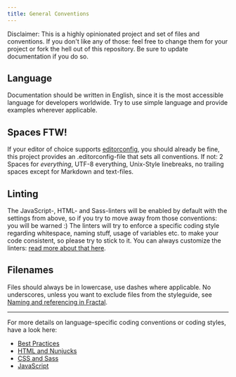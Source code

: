 ```yaml
---
title: General Conventions
---
```


Disclaimer: This is a highly opinionated project and set of files and conventions. If you don't like any of those: feel free to change them for your project or fork the hell out of this repository. Be sure to update documentation if you do so.

## Language

Documentation should be written in English, since it is the most accessible language for developers worldwide. Try to use simple language and provide examples wherever applicable.

## Spaces FTW!

If your editor of choice supports [editorconfig](http://editorconfig.org), you should already be fine, this project provides an .editorconfig-file that sets all conventions. If not: 2 Spaces for *everything*, UTF-8 everything, Unix-Style linebreaks, no trailing spaces except for Markdown and text-files.

## Linting

The JavaScript-, HTML- and Sass-linters will be enabled by default with the settings from above, so if you try to move away from those conventions: you will be warned :) The linters will try to enforce a specific coding style regarding whitespace, naming stuff, usage of variables etc. to make your code consistent, so please try to stick to it. You can always customize the linters: [read more about that here](docs/development/linting).

## Filenames

Files should always be in lowercase, use dashes where applicable. No underscores, unless you want to exclude files from the styleguide, see [Naming and referencing in Fractal](https://fractal.build/guide/core-concepts/naming).

---

For more details on language-specific coding conventions or coding styles, have a look here:

- [Best Practices](docs/development/best-practices)
- [HTML and Nunjucks](docs/development/sass)
- [CSS and Sass](docs/development/sass)
- [JavaScript](docs/development/javascript)
